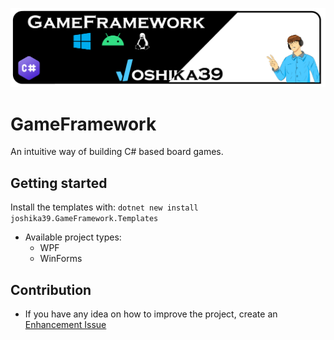 ![Project banner](banner.png)

# GameFramework

An intuitive way of building C# based board games.

## Getting started

Install the templates with: `dotnet new install joshika39.GameFramework.Templates`

- Available project types:
  - WPF
  - WinForms



## Contribution

- If you have any idea on how to improve the project, create an [Enhancement Issue](https://github.com/joshika39/game-framework/issues/new?assignees=&labels=enhancement&projects=&template=enhancement.md&title=New+Enhancement+name)